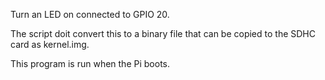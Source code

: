 Turn an LED on connected to GPIO 20.

The script doit convert this to a binary file that can be copied
to the SDHC card as kernel.img. 

This program is run when the Pi boots.



